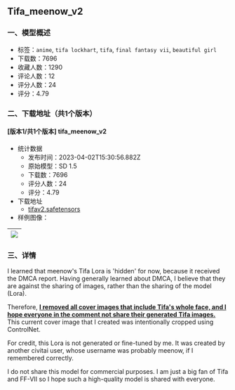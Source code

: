 ## Tifa_meenow_v2
### 一、模型概述

- 标签：`anime`, `tifa lockhart`, `tifa`, `final fantasy vii`, `beautiful girl`
- 下载数：7696
- 收藏人数：1290
- 评论人数：12
- 评分人数：24
- 评分：4.79

### 二、下载地址（共1个版本）

#### [版本1/共1个版本] tifa_meenow_v2

- 统计数据
  - 发布时间：2023-04-02T15:30:56.882Z
  - 原始模型：SD 1.5
  - 下载数：7696
  - 评分人数：24
  - 评分：4.79
- 下载地址
  - [tifav2.safetensors](https://civitai.com/api/download/models/31515)
- 样例图像：

| <img src="https://image.civitai.com/xG1nkqKTMzGDvpLrqFT7WA/4649023e-ccb5-4ae6-4913-248dfae79b00/width=450/369714.jpeg" /> |
| ---- |


### 三、详情
<p>I learned that meenow's Tifa Lora is 'hidden' for now, because it received the DMCA report. Having generally learned about DMCA, I believe that they are against the sharing of images, rather than the sharing of the model (Lora).</p><p>Therefore, <strong><u>I removed all cover images that include Tifa's whole face, and I hope everyone in the comment not share their generated Tifa images.</u></strong> This current cover image that I created was intentionally cropped using ControlNet.</p><p>For credit, this Lora is not generated or fine-tuned by me. It was created by another civitai user, whose username was probably meenow, if I remembered correctly.</p><p>I do not share this model for commercial purposes. I am just a big fan of Tifa and FF-VII so I hope such a high-quality model is shared with everyone.</p>
